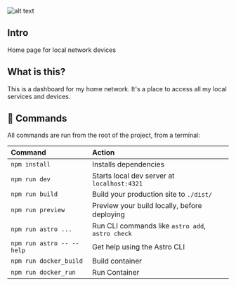 ![alt text](https://github.com/hlsbyisaks/homepage/blob/main/homepage_preview.png?raw=true)
## Intro
Home page for local network devices

## What is this?
This is a dashboard for my home network. It's a place to access all my local services and devices.

## 🧞 Commands

All commands are run from the root of the project, from a terminal:

| Command                   | Action                                           |
| :------------------------ | :----------------------------------------------- |
| `npm install`             | Installs dependencies                            |
| `npm run dev`             | Starts local dev server at `localhost:4321`      |
| `npm run build`           | Build your production site to `./dist/`          |
| `npm run preview`         | Preview your build locally, before deploying     |
| `npm run astro ...`       | Run CLI commands like `astro add`, `astro check` |
| `npm run astro -- --help` | Get help using the Astro CLI                     |
| `npm run docker_build`    | Build container                                  |
| `npm run docker_run`      | Run Container                                    |
